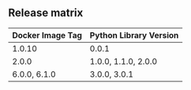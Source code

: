## Release matrix

| Docker Image Tag | Python Library Version |
|------------------|------------------------|
| 1.0.10 | 0.0.1 |
| 2.0.0 | 1.0.0, 1.1.0, 2.0.0 |
| 6.0.0, 6.1.0 | 3.0.0, 3.0.1 |
